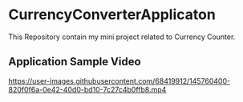 # CurrencyConverterApplicaton
This Repository contain my mini project related to Currency Counter.

## Application Sample Video
https://user-images.githubusercontent.com/68419912/145760400-820f0f6a-0e42-40d0-bd10-7c27c4b0ffb8.mp4
